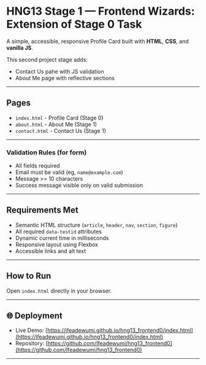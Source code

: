 # HNG13 Stage 1 — Frontend Wizards: Extension of Stage 0 Task

A simple, accessible, responsive Profile Card built with **HTML**, **CSS**, and **vanilla JS**.

This second project stage adds:
- Contact Us pahe with JS validation
- About Me page with reflective sections

---

## Pages
- `index.html`  - Profile Card (Stage 0)
- `about.html` - About Me (Stage 1)
- `contact.html` - Contact Us (Stage 1)

---

### Validation Rules (for form)
- All fields required
- Email must be valid (eg, `name@example.com`)
- Message >= 10 characters
- Success message visible only on valid submission

---
## Requirements Met
- Semantic HTML structure (`article`, `header`, `nav`, `section`, `figure`)
- All required `data-testid` attributes
- Dynamic current time in milliseconds
- Responsive layout using Flexbox
- Accessible links and alt text

---

## How to Run
Open `index.html` directly in your browser.

---

## 🌐 Deployment
- Live Demo: [https://ifeadewumi.github.io/hng13_frontend0/index.html](https://ifeadewumi.github.io/hng13_frontend0/index.html)
- Repository: [https://github.com/Ifeadewumi/hng13_frontend0](https://github.com/Ifeadewumi/hng13_frontend0)

---


